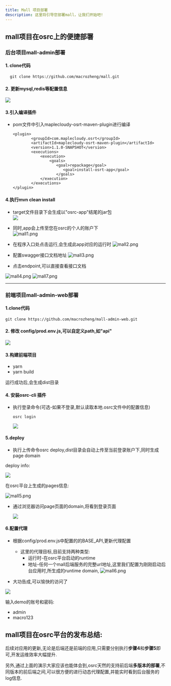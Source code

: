 ```yaml
---
title: Mall 项目部署
description: 这里将引导您部署mall，让我们开始吧!
---
```

## mall项目在osrc上的便捷部署
### 后台项目mall-admin部署

#### 1. clone代码

```
  git clone https://github.com/macrozheng/mall.git
```

#### 2. 更新mysql,redis等配置信息 

![](https://osrtm.oss-cn-beijing.aliyuncs.com/wiki/img/1641292942447_image-20220104152646042.png)

#### 3.引入编译插件 

* pom文件中引入maplecloudy-osrt-maven-plugin进行编译

  ```
  <plugin>
          <groupId>com.maplecloudy.osrt</groupId>
          <artifactId>maplecloudy-osrt-maven-plugin</artifactId>
          <version>1.1.0-SNAPSHOT</version>
          <executions>
              <execution>
                  <goals>
                     <goal>repackage</goal>
                        <goal>install-osrt-app</goal>
                     </goals>
              </execution>
          </executions>
  </plugin>
  ```
#### 4.执行mvn clean install
* target文件目录下会生成以"osrc-app"结尾的jar包  
		![](https://osrtm.oss-cn-beijing.aliyuncs.com/wiki/img/1641292974008_image-20220104154123403.png)
 * 同时,app会上传至您在osrc的个人的账户下  
![mall1.png](https://oss.osrc.com/wiki/img/1658233573018_mall1.png)
 * 在程序入口处点击运行,会生成此app对应的运行时 
![mall2.png](https://oss.osrc.com/wiki/img/1658233725156_mall2.png)
* 配置swagger接口文档地址
![mall3.png](https://oss.osrc.com/wiki/img/1658233866014_mall3.png)

* 点击endpoint,可以直接查看接口文档

![mall4.png](https://oss.osrc.com/wiki/img/1658233978351_mall4.png)
![mall7.png](https://oss.osrc.com/wiki/img/1658234514153_mall7.png)

---
### 前端项目mall-admin-web部署
#### 1.clone代码
```
git clone https://github.com/macrozheng/mall-admin-web.git
```

#### 2. 修改 config/prod.env.js,可以自定义path,如"api"
![](https://osrtm.oss-cn-beijing.aliyuncs.com/wiki/img/1641293265838_image-20220104160419513.png)

#### 3.构建前端项目

* yarn
* yarn build

运行成功后,会生成dist目录

#### 4. 安装osrc-cli 插件 

 * 执行登录命令(可选-如果不登录,默认读取本地.osrc文件中的配置信息)

      ```
      osrc login
      ```
    ![](https://osrtm.oss-cn-beijing.aliyuncs.com/wiki/img/1641293280864_image-20220104160901408.png)

#### 5.deploy
 * 执行上传命令osrc deploy,dist目录会自动上传至当前登录账户下,同时生成page domain  

 deploy info: 

 ![](https://osrtm.oss-cn-beijing.aliyuncs.com/wiki/img/1641293294461_image-20220104161108446.png)

在osrc平台上生成的pages信息:

![mall5.png](https://oss.osrc.com/wiki/img/1658234220149_mall5.png)
      
 * 通过浏览器访问page页面的domain,将看到登录页面

      ![](https://osrtm.oss-cn-beijing.aliyuncs.com/wiki/img/1641293332342_image-20220104161500346.png)

  #### 6.配置代理
   * 根据config/prod.env.js中配置的的BASE_API,更新代理配置
      * 这里的代理目标,目前支持两种类型:
        * 运行时-在osrc平台启动的runtime
        * 地址-任何一个mall后端服务的完整url地址,这里我们配置为刚刚启动后台应用时,所生成的runtime domain,
![mall6.png](https://oss.osrc.com/wiki/img/1658234364348_mall6.png)

  * 大功告成,可以愉快的访问了

  ![](https://osrtm.oss-cn-beijing.aliyuncs.com/wiki/img/1641293379469_image-20220104162354621.png)



输入demo的账号和密码:  
  * admin  
  * macro123

## mall项目在osrc平台的发布总结:
后续对应用的更新,无论是后端还是前端的应用,只需要分别执行**步骤4**和**步骤5**即可,开发运维效率大幅提升.

另外,通过上面的演示大家应该也能体会到,osrc天然的支持前后端**多版本的部署**,不同版本的前后端之间,可以很方便的进行动态代理配置,并能实时看到后台服务的log信息.
